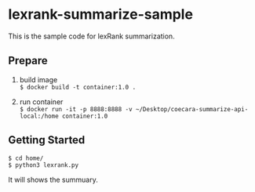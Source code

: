 # lexrank-summarize-sample

This is the sample code for lexRank summarization.

## Prepare

1. build image  
`$ docker build -t container:1.0 .`  

2. run container  
`$ docker run -it -p 8888:8888 -v ~/Desktop/coecara-summarize-api-local:/home container:1.0`  

## Getting Started

`$ cd home/`  
`$ python3 lexrank.py`

It will shows the summuary.
